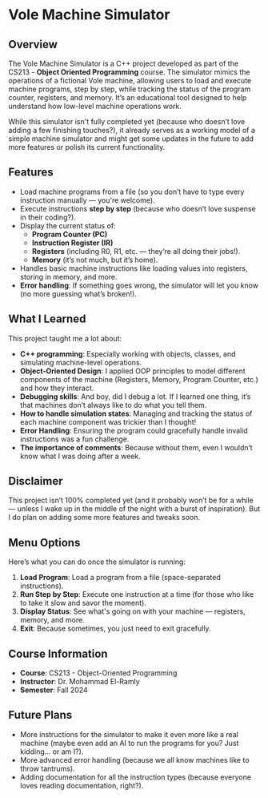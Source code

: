 # Vole Machine Simulator

## Overview
The Vole Machine Simulator is a C++ project developed as part of the CS213 - **Object Oriented Programming** course. The simulator mimics the operations of a fictional Vole machine, allowing users to load and execute machine programs, step by step, while tracking the status of the program counter, registers, and memory. It’s an educational tool designed to help understand how low-level machine operations work.

While this simulator isn't fully completed yet (because who doesn’t love adding a few finishing touches?), it already serves as a working model of a simple machine simulator and might get some updates in the future to add more features or polish its current functionality. 

## Features
- Load machine programs from a file (so you don’t have to type every instruction manually — you're welcome).
- Execute instructions **step by step** (because who doesn’t love suspense in their coding?).
- Display the current status of:
  - **Program Counter (PC)**
  - **Instruction Register (IR)**
  - **Registers** (including R0, R1, etc. — they’re all doing their jobs!).
  - **Memory** (it’s not much, but it’s home).
- Handles basic machine instructions like loading values into registers, storing in memory, and more.
- **Error handling**: If something goes wrong, the simulator will let you know (no more guessing what’s broken!).

## What I Learned 
This project taught me a lot about:
- **C++ programming**: Especially working with objects, classes, and simulating machine-level operations.
- **Object-Oriented Design**: I applied OOP principles to model different components of the machine (Registers, Memory, Program Counter, etc.) and how they interact.
- **Debugging skills**: And boy, did I debug a lot. If I learned one thing, it’s that machines don’t always like to do what you tell them.
- **How to handle simulation states**: Managing and tracking the status of each machine component was trickier than I thought!
- **Error Handling**: Ensuring the program could gracefully handle invalid instructions was a fun challenge.
- **The importance of comments**: Because without them, even I wouldn’t know what I was doing after a week. 

## Disclaimer
This project isn’t 100% completed yet (and it probably won’t be for a while — unless I wake up in the middle of the night with a burst of inspiration). But I do plan on adding some more features and tweaks soon.

## Menu Options
Here’s what you can do once the simulator is running:

1. **Load Program**: Load a program from a file (space-separated instructions).
2. **Run Step by Step**: Execute one instruction at a time (for those who like to take it slow and savor the moment).
3. **Display Status**: See what's going on with your machine — registers, memory, and more.
4. **Exit**: Because sometimes, you just need to exit gracefully.

## Course Information
- **Course**: CS213 - Object-Oriented Programming
- **Instructor**:  Dr. Mohammad El-Ramly
- **Semester**: Fall 2024

## Future Plans 
- More instructions for the simulator to make it even more like a real machine (maybe even add an AI to run the programs for you? Just kidding... or am I?).
- More advanced error handling (because we all know machines like to throw tantrums).
- Adding documentation for all the instruction types (because everyone loves reading documentation, right?).
